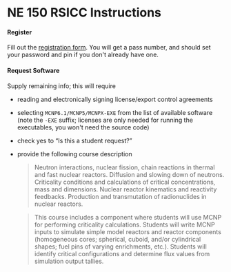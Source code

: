 # NE 150 RSICC Instructions

#### Register

Fill out the [registration form](https://rsicc.ornl.gov/Registration.aspx). You will get a pass number, and should set your password and pin if you don't already have one.

#### Request Software

 Supply remaining info; this will require 

* reading and electronically signing license/export control agreements
* selecting `MCNP6.1/MCNP5/MCNPX-EXE` from the list of available software (note the `-EXE` suffix; licenses are only needed for running the executables, you won't need the source code)
* check yes to “Is this a student request?”
* provide the following course description

	> Neutron interactions, nuclear fission, chain reactions in thermal and fast nuclear reactors. Diffusion and slowing down of neutrons. Criticality conditions and calculations of critical concentrations, mass and dimensions. Nuclear reactor kinematics and reactivity feedbacks. Production and transmutation of radionuclides in nuclear reactors.

	>This course includes a component where students will use MCNP for performing criticality calculations. Students will write MCNP inputs to simulate simple model reactors and reactor components (homogeneous cores; spherical, cuboid, and/or cylindrical shapes; fuel pins of varying enrichments, etc.). Students will identify critical configurations and determine flux values from simulation output tallies.
